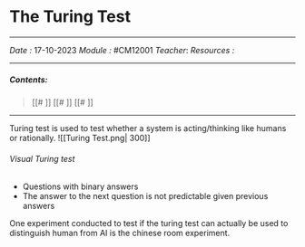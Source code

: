 # The Turing Test
---
*Date :*  17-10-2023
*Module :* #CM12001 
*Teacher*: 
*Resources :*

---
##### Contents: 
> [[# ]]
> [[# ]]
> [[# ]]
> 
--- 

Turing test is used to test whether a system is acting/thinking like humans or rationally. 
![[Turing Test.png| 300]]

###### Visual Turing test
- Questions with binary answers 
- The answer to the next question is not predictable given previous answers

One experiment conducted to test if the turing test can actually be used to distinguish human from AI is the chinese room experiment. 


